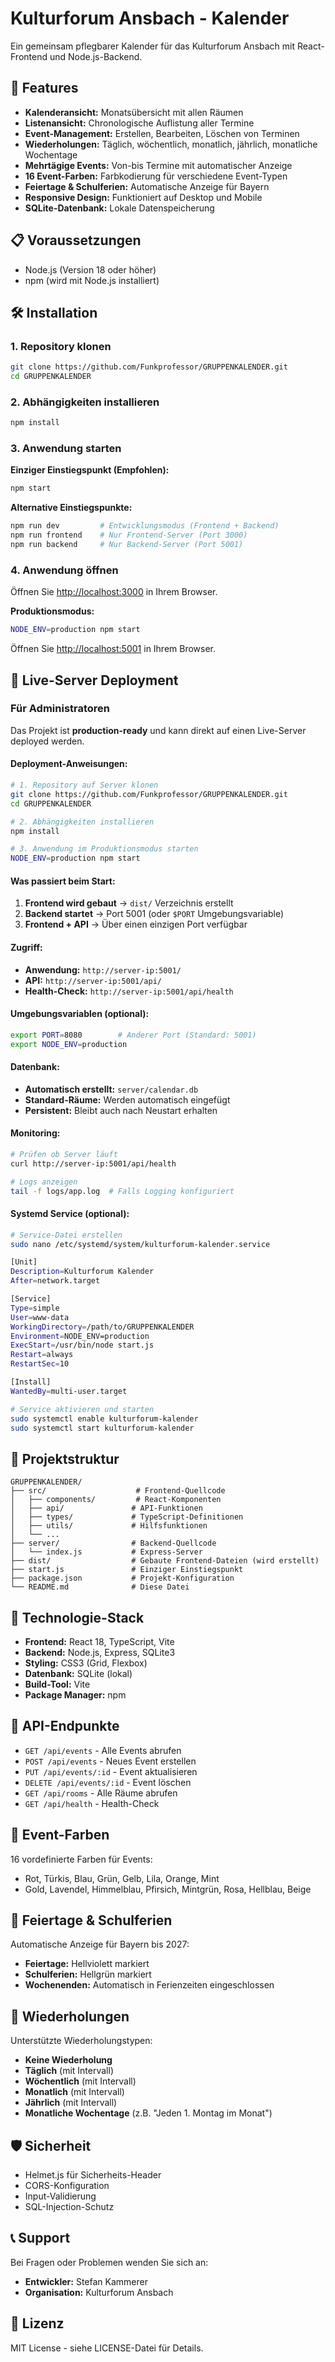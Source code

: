 # Kulturforum Ansbach - Kalender

Ein gemeinsam pflegbarer Kalender für das Kulturforum Ansbach mit React-Frontend und Node.js-Backend.

## 🚀 Features

- **Kalenderansicht:** Monatsübersicht mit allen Räumen
- **Listenansicht:** Chronologische Auflistung aller Termine
- **Event-Management:** Erstellen, Bearbeiten, Löschen von Terminen
- **Wiederholungen:** Täglich, wöchentlich, monatlich, jährlich, monatliche Wochentage
- **Mehrtägige Events:** Von-bis Termine mit automatischer Anzeige
- **16 Event-Farben:** Farbkodierung für verschiedene Event-Typen
- **Feiertage & Schulferien:** Automatische Anzeige für Bayern
- **Responsive Design:** Funktioniert auf Desktop und Mobile
- **SQLite-Datenbank:** Lokale Datenspeicherung

## 📋 Voraussetzungen

- Node.js (Version 18 oder höher)
- npm (wird mit Node.js installiert)

## 🛠️ Installation

### 1. Repository klonen
```bash
git clone https://github.com/Funkprofessor/GRUPPENKALENDER.git
cd GRUPPENKALENDER
```

### 2. Abhängigkeiten installieren
```bash
npm install
```

### 3. Anwendung starten

**Einziger Einstiegspunkt (Empfohlen):**
```bash
npm start
```

**Alternative Einstiegspunkte:**
```bash
npm run dev         # Entwicklungsmodus (Frontend + Backend)
npm run frontend    # Nur Frontend-Server (Port 3000)
npm run backend     # Nur Backend-Server (Port 5001)
```

### 4. Anwendung öffnen
Öffnen Sie [http://localhost:3000](http://localhost:3000) in Ihrem Browser.

**Produktionsmodus:**
```bash
NODE_ENV=production npm start
```
Öffnen Sie [http://localhost:5001](http://localhost:5001) in Ihrem Browser.

## 🚀 Live-Server Deployment

### Für Administratoren

Das Projekt ist **production-ready** und kann direkt auf einen Live-Server deployed werden.

#### Deployment-Anweisungen:

```bash
# 1. Repository auf Server klonen
git clone https://github.com/Funkprofessor/GRUPPENKALENDER.git
cd GRUPPENKALENDER

# 2. Abhängigkeiten installieren
npm install

# 3. Anwendung im Produktionsmodus starten
NODE_ENV=production npm start
```

#### Was passiert beim Start:
1. **Frontend wird gebaut** → `dist/` Verzeichnis erstellt
2. **Backend startet** → Port 5001 (oder `$PORT` Umgebungsvariable)
3. **Frontend + API** → Über einen einzigen Port verfügbar

#### Zugriff:
- **Anwendung:** `http://server-ip:5001/`
- **API:** `http://server-ip:5001/api/`
- **Health-Check:** `http://server-ip:5001/api/health`

#### Umgebungsvariablen (optional):
```bash
export PORT=8080        # Anderer Port (Standard: 5001)
export NODE_ENV=production
```

#### Datenbank:
- **Automatisch erstellt:** `server/calendar.db`
- **Standard-Räume:** Werden automatisch eingefügt
- **Persistent:** Bleibt auch nach Neustart erhalten

#### Monitoring:
```bash
# Prüfen ob Server läuft
curl http://server-ip:5001/api/health

# Logs anzeigen
tail -f logs/app.log  # Falls Logging konfiguriert
```

#### Systemd Service (optional):
```bash
# Service-Datei erstellen
sudo nano /etc/systemd/system/kulturforum-kalender.service

[Unit]
Description=Kulturforum Kalender
After=network.target

[Service]
Type=simple
User=www-data
WorkingDirectory=/path/to/GRUPPENKALENDER
Environment=NODE_ENV=production
ExecStart=/usr/bin/node start.js
Restart=always
RestartSec=10

[Install]
WantedBy=multi-user.target

# Service aktivieren und starten
sudo systemctl enable kulturforum-kalender
sudo systemctl start kulturforum-kalender
```

## 📁 Projektstruktur

```
GRUPPENKALENDER/
├── src/                    # Frontend-Quellcode
│   ├── components/         # React-Komponenten
│   ├── api/               # API-Funktionen
│   ├── types/             # TypeScript-Definitionen
│   ├── utils/             # Hilfsfunktionen
│   └── ...
├── server/                # Backend-Quellcode
│   └── index.js           # Express-Server
├── dist/                  # Gebaute Frontend-Dateien (wird erstellt)
├── start.js               # Einziger Einstiegspunkt
├── package.json           # Projekt-Konfiguration
└── README.md              # Diese Datei
```

## 🔧 Technologie-Stack

- **Frontend:** React 18, TypeScript, Vite
- **Backend:** Node.js, Express, SQLite3
- **Styling:** CSS3 (Grid, Flexbox)
- **Datenbank:** SQLite (lokal)
- **Build-Tool:** Vite
- **Package Manager:** npm

## 📝 API-Endpunkte

- `GET /api/events` - Alle Events abrufen
- `POST /api/events` - Neues Event erstellen
- `PUT /api/events/:id` - Event aktualisieren
- `DELETE /api/events/:id` - Event löschen
- `GET /api/rooms` - Alle Räume abrufen
- `GET /api/health` - Health-Check

## 🎨 Event-Farben

16 vordefinierte Farben für Events:
- Rot, Türkis, Blau, Grün, Gelb, Lila, Orange, Mint
- Gold, Lavendel, Himmelblau, Pfirsich, Mintgrün, Rosa, Hellblau, Beige

## 📅 Feiertage & Schulferien

Automatische Anzeige für Bayern bis 2027:
- **Feiertage:** Hellviolett markiert
- **Schulferien:** Hellgrün markiert
- **Wochenenden:** Automatisch in Ferienzeiten eingeschlossen

## 🔄 Wiederholungen

Unterstützte Wiederholungstypen:
- **Keine Wiederholung**
- **Täglich** (mit Intervall)
- **Wöchentlich** (mit Intervall)
- **Monatlich** (mit Intervall)
- **Jährlich** (mit Intervall)
- **Monatliche Wochentage** (z.B. "Jeden 1. Montag im Monat")

## 🛡️ Sicherheit

- Helmet.js für Sicherheits-Header
- CORS-Konfiguration
- Input-Validierung
- SQL-Injection-Schutz

## 📞 Support

Bei Fragen oder Problemen wenden Sie sich an:
- **Entwickler:** Stefan Kammerer
- **Organisation:** Kulturforum Ansbach

## 📄 Lizenz

MIT License - siehe LICENSE-Datei für Details. 